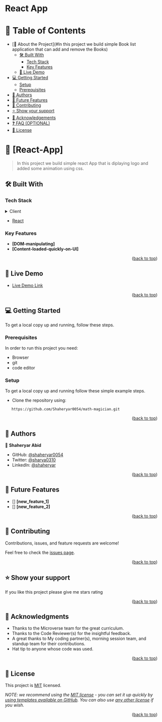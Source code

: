 <a name="readme-top"></a>
# React App

# 📗 Table of Contents

- [📖 About the Project](#In this project we build simple Book list application that can add and remove the Books)
  - [🛠 Built With](#build-with)
    - [Tech Stack](#tech-stack)
    - [Key Features](#key-features)
  - [🚀 Live Demo](#live-demo)
- [💻 Getting Started](#getting-started)
  - [Setup](#setup)
  - [Prerequisites](#prerequisites)
- [👥 Authors](#authors)
- [🔭 Future Features](#future-features)
- [🤝 Contributing](#contributing)
- [⭐️ Show your support](#support)
- [🙏 Acknowledgements](#acknowledgements)
- [❓ FAQ (OPTIONAL)](#faq)
- [📝 License](#license)

<!-- PROJECT DESCRIPTION -->

# 📖 [React-App] <a name="about-project"></a>

> In this project we build simple react App that is diplaying logo and added some animation using css.


## 🛠 Built With <a name="built-with"></a>

### Tech Stack <a name="tech-stack"></a>

<details>
  <summary>Client</summary>
  <ul>
    <li><a href="https://www.w3schools.com/html/">HTML</a></li>
  </ul>
  <ul>
    <li><a href="https://reactjs.org/">Javascript</a></li>
  </ul>
  <ul>
    <li><a href="https://reactjs.org/">CSS</a></li>
  </ul>
</details>
<ul>
    <li><a href="https://reactjs.org/">React</a></li>
  </ul>
</details>

### Key Features <a name="key-features"></a>

- **[DOM-manipulating]**
- **[Content-loaded-quickly-on-UI]**

<p align="right">(<a href="#readme-top">back to top</a>)</p>

## 🚀 Live Demo <a name="live-demo"></a>

- [Live Demo Link]()

<p align="right">(<a href="#readme-top">back to top</a>)</p>


## 💻 Getting Started <a name="getting-started"></a>

To get a local copy up and running, follow these steps.

### Prerequisites

In order to run this project you need:

- Browser
- git
- code editor

### Setup

To get a local copy up and running follow these simple example steps.

- Clone the repository using:
```
   https://github.com/Shaheryar0054/math-magician.git
```

<p align="right">(<a href="#readme-top">back to top</a>)</p>


## 👥 Authors <a name="authors"></a>

👤 **Shaheryar Abid**

- GitHub: [@shaheryar0054](https://github.com/Shaheryar0054)
- Twitter: [@sharya0310](https://twitter.com/home)
- LinkedIn: [@shaheryar](https://www.linkedin.com/in/shaheryar-abid-8758121b3/)


<p align="right">(<a href="#readme-top">back to top</a>)</p>

## 🔭 Future Features <a name="future-features"></a>

- [] **[new_feature_1]**
- [] **[new_feature_2]**

<p align="right">(<a href="#readme-top">back to top</a>)</p>

## 🤝 Contributing <a name="contributing"></a>

Contributions, issues, and feature requests are welcome!

Feel free to check the [issues page](https://github.com/Shaheryar0054/math-magician/issues).

<p align="right">(<a href="#readme-top">back to top</a>)</p>


## ⭐️ Show your support <a name="support"></a>

If you like this project please give me stars rating 

<p align="right">(<a href="#readme-top">back to top</a>)</p>

## 🙏 Acknowledgments <a name="acknowledgements"></a>

- Thanks to the Microverse team for the great curriculum.
- Thanks to the Code Reviewer(s) for the insightful feedback.
- A great thanks to My coding partner(s), morning session team, and standup team for their contributions.
- Hat tip to anyone whose code was used.

<p align="right">(<a href="#readme-top">back to top</a>)</p>


## 📝 License <a name="license"></a>

This project is [MIT](./LICENSE) licensed.

_NOTE: we recommend using the [MIT license](https://choosealicense.com/licenses/mit/) - you can set it up quickly by [using templates available on GitHub](https://docs.github.com/en/communities/setting-up-your-project-for-healthy-contributions/adding-a-license-to-a-repository). You can also use [any other license](https://choosealicense.com/licenses/) if you wish._

<p align="right">(<a href="#readme-top">back to top</a>)</p>